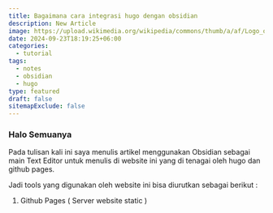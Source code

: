 ```yaml
---
title: Bagaimana cara integrasi hugo dengan obsidian
description: New Article
image: https://upload.wikimedia.org/wikipedia/commons/thumb/a/af/Logo_of_Hugo_the_static_website_generator.svg/2560px-Logo_of_Hugo_the_static_website_generator.svg.png
date: 2024-09-23T18:19:25+06:00
categories:
  - tutorial
tags:
  - notes
  - obsidian
  - hugo
type: featured
draft: false
sitemapExclude: false
---
```

### Halo Semuanya

Pada tulisan kali ini saya menulis artikel menggunakan Obsidian sebagai main Text Editor untuk menulis di website ini yang di tenagai oleh hugo dan github pages.

Jadi tools yang digunakan oleh website ini bisa diurutkan sebagai berikut : 

1. Github Pages ( Server website static )


